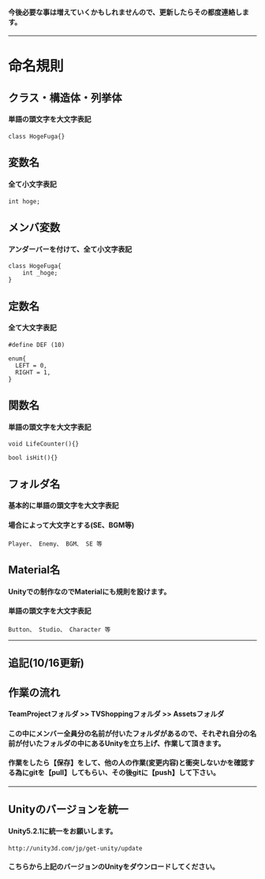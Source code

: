 #### 今後必要な事は増えていくかもしれませんので、更新したらその都度連絡します。　　　　
***
# 命名規則    

## クラス・構造体・列挙体    
#### 単語の頭文字を大文字表記  
~~~  
class HogeFuga{}    
~~~

## 変数名    
#### 全て小文字表記
~~~
int hoge;
~~~

## メンバ変数    
#### アンダーバーを付けて、全て小文字表記
~~~
class HogeFuga{
    int _hoge;
}
~~~

## 定数名
#### 全て大文字表記
~~~
#define DEF (10)
~~~
~~~
enum{
  LEFT = 0,
  RIGHT = 1,
}
~~~

## 関数名
#### 単語の頭文字を大文字表記
~~~
void LifeCounter(){}
~~~
~~~
bool isHit(){}
~~~

## フォルダ名
#### 基本的に単語の頭文字を大文字表記
#### 場合によって大文字とする(SE、BGM等)
~~~
Player、 Enemy、 BGM、 SE 等
~~~

## Material名
#### Unityでの制作なのでMaterialにも規則を設けます。
#### 単語の頭文字を大文字表記
~~~
Button、 Studio、 Character 等
~~~    

***
## 追記(10/16更新)
## 作業の流れ　　　　
#### TeamProjectフォルダ >> TVShoppingフォルダ >> Assetsフォルダ　　　　
#### この中にメンバー全員分の名前が付いたフォルダがあるので、それぞれ自分の名前が付いたフォルダの中にあるUnityを立ち上げ、作業して頂きます。    
#### 作業をしたら【保存】をして、他の人の作業(変更内容)と衝突しないかを確認する為にgitを【pull】してもらい、その後gitに【push】して下さい。
***
## Unityのバージョンを統一　　　　
#### Unity5.2.1に統一をお願いします。    
~~~~
http://unity3d.com/jp/get-unity/update
~~~~
#### こちらから上記のバージョンのUnityをダウンロードしてください。
